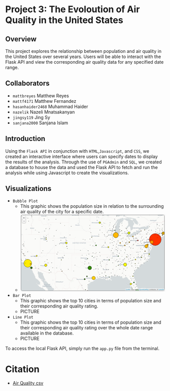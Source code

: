 # Project 3: The Evoloution of Air Quality in the United States

## Overview
This project explores the relationship between population and air quality in the United States over several years. Users will be able to interact with the Flask API and view the corresponding air quality data for any specified date range.
## Collaborators
- `mattbreyes` Matthew Reyes
- `mattf4171` Matthew Fernandez
- `hasanhaider2468` Muhammad Haider 
- `nazelik` Nazeli Mnatsakanyan
- `jingsy119` Jing Sy
- `sanjana2000` Sanjana Islam
## Introduction
Using the `Flask API` in conjunction with `HTML`,`Javascript`, and `CSS`, we created an interactive interface where users can specify dates to display the results of the analysis. Through the use of `PGAdmin` and `SQL`, we created a database to house the data and used the Flask API to fetch and run the analysis while using Javascript to create the visualizations.

## Visualizations
- `Bubble Plot`
    - This graphic shows the population size in relation to the surrounding air quality of the city for a specific date.
    - ![bubble](images\bubble_plot.png)
- `Bar Plot`
    - This graphic shows the top 10 cities in terms of population size and their corresponding air quality rating.
    - PICTURE
- `Line Plot`
    - This graphic shows the top 10 cities in terms of population size and their corresponding air quality rating over the whole date range available in the database.
    - PICTURE

To access the local Flask API, simply run the `app.py` file from the terminal.
# Citation
- [Air Quality csv](https://www.kaggle.com/datasets/calebreigada/us-air-quality-1980present)
